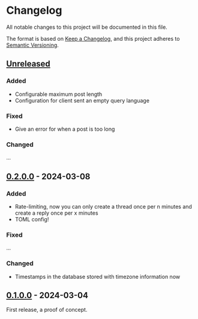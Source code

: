 # Changelog

All notable changes to this project will be documented in this file.

The format is based on [Keep a Changelog](https://keepachangelog.com/en/1.0.0/),
and this project adheres to [Semantic Versioning](https://semver.org/spec/v2.0.0.html).

## [Unreleased]

### Added

  * Configurable maximum post length
  * Configuration for client sent an empty query language

### Fixed

  * Give an error for when a post is too long

### Changed

...

## [0.2.0.0] - 2024-03-08

### Added

  * Rate-limiting, now you can only create a thread once per n minutes and create a reply once per x minutes
  * TOML config!

### Fixed

...

### Changed

  * Timestamps in the database stored with timezone information now

## [0.1.0.0] - 2024-03-04

First release, a proof of concept.

[unreleased]: https://github.com/someodd/gopherden/compare/v0.1.0.0...HEAD
[0.2.0.0]: https://github.com/someodd/gopherden/compare/v0.2.0.0...HEAD
[0.1.0.0]: https://github.com/someodd/gopherden/release/v0.1.0.0
